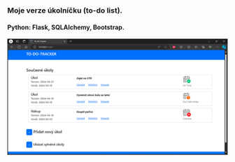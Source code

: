 ### Moje verze úkolníčku (to-do list).
#### Python: Flask, SQLAlchemy, Bootstrap.

<img src="app.png" width="700"/>